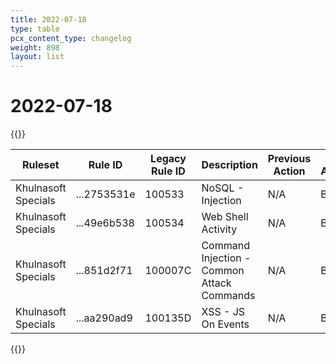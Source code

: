 ```yaml
---
title: 2022-07-18
type: table
pcx_content_type: changelog
weight: 898
layout: list
---
```


# 2022-07-18

{{<table-wrap>}}
<table style="width: 100%">
  <thead>
    <tr>
      <th>Ruleset</th>
      <th>Rule ID</th>
      <th>Legacy Rule ID</th>
      <th>Description</th>
      <th>Previous Action</th>
      <th>New Action</th>
    </tr>
  </thead>
  <tbody>
    <tr>
      <td>Khulnasoft Specials</td>
      <td>...2753531e</td>
      <td>100533</td>
      <td>NoSQL - Injection</td>
      <td>N/A</td>
      <td>Block</td>
    </tr>
    <tr>
      <td>Khulnasoft Specials</td>
      <td>...49e6b538</td>
      <td>100534</td>
      <td>Web Shell Activity</td>
      <td>N/A</td>
      <td>Block</td>
    </tr>
    <tr>
      <td>Khulnasoft Specials</td>
      <td>...851d2f71</td>
      <td>100007C</td>
      <td>Command Injection - Common Attack Commands</td>
      <td>N/A</td>
      <td>Block</td>
    </tr>
    <tr>
      <td>Khulnasoft Specials</td>
      <td>...aa290ad9</td>
      <td>100135D</td>
      <td>XSS - JS On Events</td>
      <td>N/A</td>
      <td>Block</td>
    </tr>
  </tbody>
</table>
{{</table-wrap>}}
